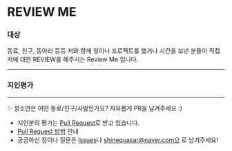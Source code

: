 # REVIEW ME
### 대상
동료, 친구, 동아리 등등 저와 함께 일이나 프로젝트를 했거나 시간을 보낸 분들이 직접 저에 대한 REVIEW를 해주시는 Review Me 입니다.
 
---
### 지인평가



---
✨ 정소연은 어떤 동료/친구/사람인가요? 자유롭게 PR을 남겨주세요 :)

- 지인분의 평가는 [Pull Request](https://github.com/shinequasar/REVIEWME/pulls)로 받고 있습니다.
- [Pull Request 방법](https://github.com/shinequasar/REVIEWME/blob/main/HOWTO.md) 안내 
- 궁금하신 점이나 질문은 [Issues](https://github.com/shinequasar/REVIEWME/issues)나 shinequasar@naver.com으 로 남겨주세요!
 
